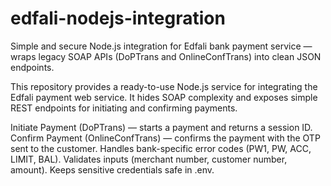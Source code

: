 # edfali-nodejs-integration
Simple and secure Node.js integration for Edfali bank payment service — wraps legacy SOAP APIs (DoPTrans and OnlineConfTrans) into clean JSON endpoints.

This repository provides a ready-to-use Node.js service for integrating the Edfali payment web service.
It hides SOAP complexity and exposes simple REST endpoints for initiating and confirming payments.

Initiate Payment (DoPTrans) — starts a payment and returns a session ID.
Confirm Payment (OnlineConfTrans) — confirms the payment with the OTP sent to the customer.
Handles bank-specific error codes (PW1, PW, ACC, LIMIT, BAL).
Validates inputs (merchant number, customer number, amount).
Keeps sensitive credentials safe in .env.
